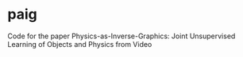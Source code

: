 # paig
Code for the paper Physics-as-Inverse-Graphics: Joint Unsupervised Learning of Objects and Physics from Video
